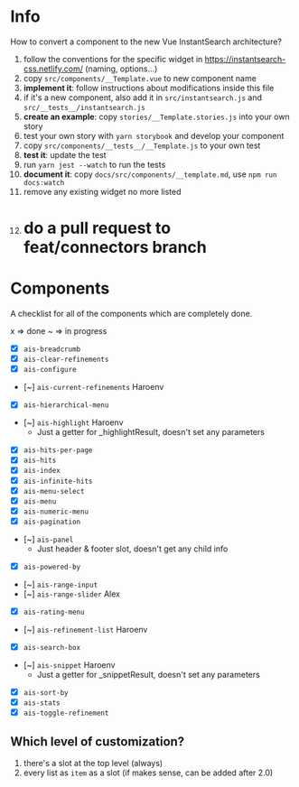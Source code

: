 # Info

How to convert a component to the new Vue InstantSearch architecture?

1.  follow the conventions for the specific widget in https://instantsearch-css.netlify.com/ (naming, options...)
1.  copy `src/components/__Template.vue` to new component name
1.  **implement it**: follow instructions about modifications inside this file
1.  if it's a new component, also add it in `src/instantsearch.js` and `src/__tests__/instantsearch.js`
1.  **create an example**: copy `stories/__Template.stories.js` into your own story
1.  test your own story with `yarn storybook` and develop your component
1.  copy `src/components/__tests__/__Template.js` to your own test
1.  **test it**: update the test
1.  run `yarn jest --watch` to run the tests
1.  **document it**: copy `docs/src/components/__template.md`, use `npm run docs:watch`
1.  remove any existing widget no more listed
1.  # do a pull request to feat/connectors branch

# Components

A checklist for all of the components which are completely done.

x => done
~ => in progress

* [x] `ais-breadcrumb`
* [x] `ais-clear-refinements`
* [x] `ais-configure`
* [~] `ais-current-refinements` Haroenv
* [x] `ais-hierarchical-menu`
* [~] `ais-highlight` Haroenv
  * Just a getter for \_highlightResult, doesn't set any parameters
* [x] `ais-hits-per-page`
* [x] `ais-hits`
* [x] `ais-index`
* [x] `ais-infinite-hits`
* [x] `ais-menu-select`
* [x] `ais-menu`
* [x] `ais-numeric-menu`
* [x] `ais-pagination`
* [~] `ais-panel`
  * Just header & footer slot, doesn't get any child info
* [x] `ais-powered-by`
* [~] `ais-range-input`
* [~] `ais-range-slider` Alex
* [x] `ais-rating-menu`
* [~] `ais-refinement-list` Haroenv
* [x] `ais-search-box`
* [~] `ais-snippet` Haroenv
  * Just a getter for \_snippetResult, doesn't set any parameters
* [x] `ais-sort-by`
* [x] `ais-stats`
* [x] `ais-toggle-refinement`

## Which level of customization?

1.  there's a slot at the top level (always)
2.  every list as `item` as a slot (if makes sense, can be added after 2.0)
